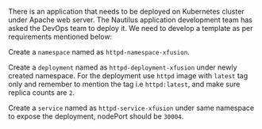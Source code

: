 There is an application that needs to be deployed on Kubernetes cluster under Apache web server. The Nautilus application development team has asked the DevOps team to deploy it. We need to develop a template as per requirements mentioned below:


Create a `namespace` named as `httpd-namespace-xfusion`.

Create a `deployment` named as `httpd-deployment-xfusion` under newly created namespace. For the deployment use `httpd` image with `latest` tag only and remember to mention the tag i.e `httpd:latest`, and make sure replica counts are `2`.

Create a `service` named as `httpd-service-xfusion` under same namespace to expose the deployment, nodePort should be `30004`.
